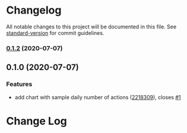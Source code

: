 # Changelog

All notable changes to this project will be documented in this file. See [standard-version](https://github.com/conventional-changelog/standard-version) for commit guidelines.

### [0.1.2](https://github.com/graasp/graasp-app-actions-viewer/compare/v0.1.0...v0.1.2) (2020-07-07)

## 0.1.0 (2020-07-07)

### Features

- add chart with sample daily number of actions ([2218309](https://github.com/graasp/graasp-app-actions-viewer/commit/2218309dd30b6adee6e12f692f24d7946bf7251d)), closes [#1](https://github.com/graasp/graasp-app-actions-viewer/issues/1)

# Change Log

